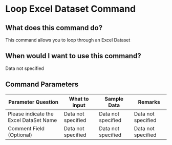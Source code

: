 <!--TITLE: Loop Excel Dataset Command -->
<!-- SUBTITLE: a command in the Loop Commands group -->
# Loop Excel Dataset Command


## What does this command do?
This command allows you to loop through an Excel Dataset


## When would I want to use this command?
Data not specified


## Command Parameters
| Parameter Question   	| What to input  	|  Sample Data 	| Remarks  	|
| ---                    | ---               | ---           | ---       |
|Please indicate the Excel DataSet Name|Data not specified|Data not specified|Data not specified|
|Comment Field (Optional)|Data not specified|Data not specified|Data not specified|


